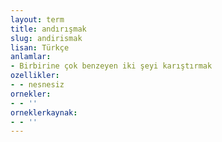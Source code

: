 ```yaml
---
layout: term
title: andırışmak
slug: andirismak
lisan: Türkçe
anlamlar:
- Birbirine çok benzeyen iki şeyi karıştırmak
ozellikler:
- - nesnesiz
ornekler:
- - ''
orneklerkaynak:
- - ''
---
```

